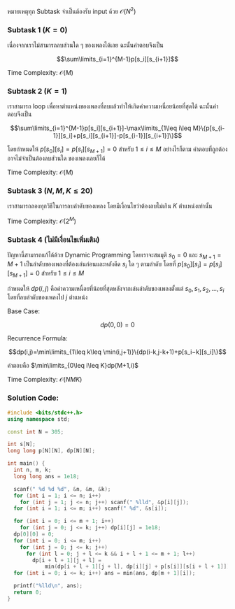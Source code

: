 หมายเหตุทุก Subtask จำเป็นต้องรับ input ด้วย $\mathcal{O}(N^2)$

### Subtask 1 ($K=0$)

เนื่องจากเราไม่สามารถลบส่วนใด ๆ ของเพลงได้เลย ฉะนั้นคำตอบจึงเป็น 

$$\sum\limits_{i=1}^{M-1}p[s_i][s_{i+1}]$$

Time Complexity: $\mathcal{O}(M)$

### Subtask 2 ($K=1$)

เราสามารถ loop เพื่อหาตำแหน่งของเพลงที่ลบแล้วทำให้เกิดค่าความเหนื่อยน้อยที่สุดได้ ฉะนั้นคำตอบจึงเป็น

$$\sum\limits_{i=1}^{M-1}p[s_i][s_{i+1}]-\max\limits_{1\leq i\leq M}\{p[s_{i-1}][s_i]+p[s_i][s_{i+1}]-p[s_{i-1}][s_{i+1}]\}$$

โดยกำหนดให้ $p[s_0][s_i]=p[s_i][s_{M+1}]=0$ สำหรับ $1\leq i\leq M$ อย่างไรก็ตาม คำตอบที่ถูกต้องอาจไม่จำเป็นต้องลบส่วนใด
ของเพลงเลยก็ได้

Time Complexity: $\mathcal{O}(M)$

### Subtask 3 ($N,M,K\leq 20$)

เราสามารถลองทุกวิธีในการลบลำดับของเพลง โดยมีเงื่อนไขว่าต้องลบไม่เกิน $K$ ตำแหน่งเท่านั้น

Time Complexity: $\mathcal{O}(2^M)$

### Subtask 4 (ไม่มีเงื่อนไขเพิ่มเติม)

ปัญหานี้สามารถแก้ได้ด้วย Dynamic Programming โดยเราจะสมมุติ $s_0=0$ และ $s_{M+1}=M+1$ เป็นลำดับของเพลงที่ต้องเล่นก่อนและหลังดีด $s_i$ ใด ๆ ตามลำดับ โดยที่ $p[s_0][s_i]=p[s_i][s_{M+1}]=0$ สำหรับ $1\leq i\leq M$

กำหนดให้ $dp(i,j)$ คือค่าความเหนื่อยที่น้อยที่สุดหลังจากเล่นลำดับของเพลงตั้งแต่ $s_0,s_1,s_2,\dots,s_i$ โดยที่ลบลำดับของเพลงไป $j$ ตำแหน่ง

Base Case:

$$dp(0,0)=0$$

Recurrence Formula:

$$dp(i,j)=\min\limits_{1\leq k\leq \min(i,j+1)}\{dp(i-k,j-k+1)+p[s_i−k][s_i]\}$$

คำตอบคือ $\min\limits_{0\leq i\leq K}dp(M+1,i)$

Time Complexity: $\mathcal{O}(NMK)$

### Solution Code:

```cpp
#include <bits/stdc++.h>
using namespace std;

const int N = 305;

int s[N];
long long p[N][N], dp[N][N];

int main() {
  int n, m, k;
  long long ans = 1e18;

  scanf(" %d %d %d", &n, &m, &k);
  for (int i = 1; i <= n; i++)
    for (int j = 1; j <= n; j++) scanf(" %lld", &p[i][j]);
  for (int i = 1; i <= m; i++) scanf(" %d", &s[i]);

  for (int i = 0; i <= m + 1; i++)
    for (int j = 0; j <= k; j++) dp[i][j] = 1e18;
  dp[0][0] = 0;
  for (int i = 0; i <= m; i++)
    for (int j = 0; j <= k; j++)
      for (int l = 0; j + l <= k && i + l + 1 <= m + 1; l++)
        dp[i + l + 1][j + l] =
            min(dp[i + l + 1][j + l], dp[i][j] + p[s[i]][s[i + l + 1]]);
  for (int i = 0; i <= k; i++) ans = min(ans, dp[m + 1][i]);

  printf("%lld\n", ans);
  return 0;
}
```